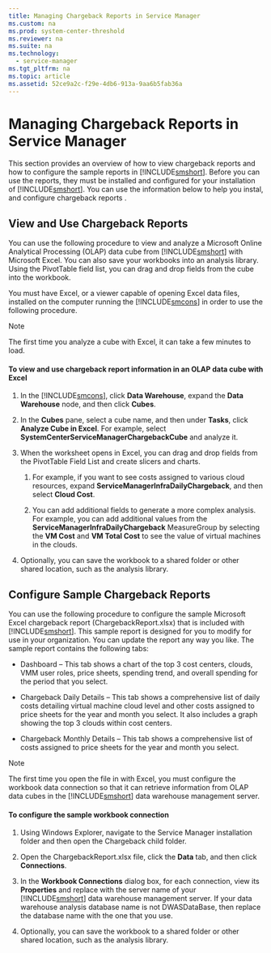 ```yaml
---
title: Managing Chargeback Reports in Service Manager
ms.custom: na
ms.prod: system-center-threshold
ms.reviewer: na
ms.suite: na
ms.technology: 
  - service-manager
ms.tgt_pltfrm: na
ms.topic: article
ms.assetid: 52ce9a2c-f29e-4db6-913a-9aa6b5fab36a
---
```

# Managing Chargeback Reports in Service Manager
This section provides an overview of how to view chargeback reports and how to configure the sample reports in [!INCLUDE[smshort](Token/smshort_md.md)]. Before you can use the reports, they must be installed and configured for your installation of [!INCLUDE[smshort](Token/smshort_md.md)].  You can use the information below to help you instal, and configure chargeback reports .

## View and Use Chargeback Reports
You can use the following procedure to view and analyze a Microsoft Online Analytical Processing \(OLAP\) data cube from [!INCLUDE[smshort](Token/smshort_md.md)] with Microsoft Excel. You can also save your workbooks into an analysis library. Using the PivotTable field list, you can drag and drop fields from the cube into the workbook.

You must have Excel, or a viewer capable of opening Excel data files, installed on the computer running the [!INCLUDE[smcons](Token/smcons_md.md)] in order to use the following procedure.

> [!NOTE]
> The first time you analyze a cube with Excel, it can take a few minutes to load.

#### To view and use chargeback report information in an OLAP data cube with Excel

1.  In the [!INCLUDE[smcons](Token/smcons_md.md)], click **Data Warehouse**, expand the **Data Warehouse** node, and then click **Cubes**.

2.  In the **Cubes** pane, select a cube name, and then under **Tasks**, click **Analyze Cube in Excel**. For example, select **SystemCenterServiceManagerChargebackCube** and analyze it.

3.  When the worksheet opens in Excel, you can drag and drop fields from the PivotTable Field List and create slicers and charts.

    1.  For example, if you want to see costs assigned to various cloud resources, expand **ServiceManagerInfraDailyChargeback**, and then select **Cloud Cost**.

    2.  You can add additional fields to generate a more complex analysis. For example, you can add additional values from the **ServiceManagerInfraDailyChargeback** MeasureGroup by selecting the **VM Cost** and **VM Total Cost** to see the value of virtual machines in the clouds.

4.  Optionally, you can save the workbook to a shared folder or other shared location, such as the analysis library.

## Configure Sample Chargeback Reports
You can use the following procedure to configure the sample Microsoft Excel chargeback report \(ChargebackReport.xlsx\) that is included with [!INCLUDE[smshort](Token/smshort_md.md)]. This sample report is designed for you to modify for use in your organization. You can update the report any way you like. The sample report contains the following tabs:

-   Dashboard – This tab shows a chart of the top 3 cost centers, clouds, VMM user roles, price sheets, spending trend, and overall spending for the period that you select.

-   Chargeback Daily Details – This tab shows a comprehensive list of daily costs detailing virtual machine cloud level and other costs assigned to price sheets for the year and month you select. It also includes a graph showing the top 3 clouds within cost centers.

-   Chargeback Monthly Details – This tab shows a comprehensive list of costs assigned to price sheets for the year and month you select.

> [!NOTE]
> The first time you open the file in with Excel, you must configure the workbook data connection so that it can retrieve information from OLAP data cubes in the [!INCLUDE[smshort](Token/smshort_md.md)] data warehouse management server.

#### To configure the sample workbook connection

1.  Using Windows Explorer, navigate to the Service Manager installation folder and then open the Chargeback child folder.

2.  Open the ChargebackReport.xlsx file, click the **Data** tab, and then click **Connections**.

3.  In the **Workbook Connections** dialog box, for each connection, view its **Properties** and replace <LocalHost> with the server name of your [!INCLUDE[smshort](Token/smshort_md.md)] data warehouse management server. If your data warehouse analysis database name is not DWASDataBase, then replace the database name with the one that you use.

4.  Optionally, you can save the workbook to a shared folder or other shared location, such as the analysis library.


